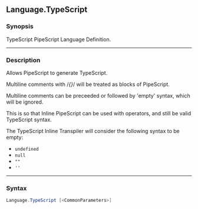 Language.TypeScript
-------------------

### Synopsis
TypeScript PipeScript Language Definition.

---

### Description

Allows PipeScript to generate TypeScript.

Multiline comments with /*{}*/ will be treated as blocks of PipeScript.

Multiline comments can be preceeded or followed by 'empty' syntax, which will be ignored.

This is so that Inline PipeScript can be used with operators, and still be valid TypeScript syntax. 

The TypeScript Inline Transpiler will consider the following syntax to be empty:

* ```undefined```
* ```null```
* ```""```
* ```''```

---

### Syntax
```PowerShell
Language.TypeScript [<CommonParameters>]
```
